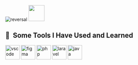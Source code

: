 ![reversal](https://capsule-render.vercel.app/api?type=waving&text=Welcome%20to%20my%20profil&fontAlign=30&fontSize=30&desc=Use%20theme&descAlign=60&descAlignY=50&color=gradient&customColorList=0,2,2,5,30)
<img height="50" src="[https://giphy.com/embed/NKEt9elQ5cR68](https://giphy.com/gifs/art-pixel-city-NKEt9elQ5cR68)"/>
<h2> 🚀 &nbsp;Some Tools I Have Used and Learned</h2>
<p align="left">
<img src="https://cdn.jsdelivr.net/gh/devicons/devicon/icons/vscode/vscode-original.svg" alt="vscode" width="45" height="45"/>
<img src="https://cdn.jsdelivr.net/gh/devicons/devicon/icons/figma/figma-original.svg" alt="figma" width="45" height="45"/>
<img src="https://cdn.jsdelivr.net/gh/devicons/devicon/icons/php/php-original.svg" alt="php" width="45" height="45"/>
<img src="https://cdn.jsdelivr.net/gh/devicons/devicon/icons/laravel/laravel-plain-wordmark.svg" alt="laravel" width="45" height="45"/>
<img src="https://cdn.jsdelivr.net/gh/devicons/devicon/icons/java/java-original-wordmark.svg" alt="java" width="45" height="45"/>
</p>
